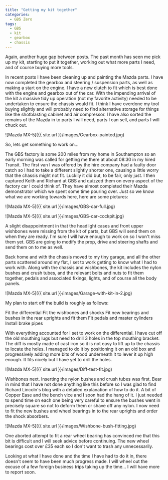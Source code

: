 ```yaml
---
title: "Getting my kit together"
categories:
  - GBS Zero
tags:
  - GBS
  - kit
  - gearbox
  - chassis
---
```


Again, another huge gap between posts. The past month has seen me pick up my kit, starting to put it together, working out what more parts I need, and of course buying more tools.

In recent posts I have been cleaning up and painting the Mazda parts. I have now completed the gearbox and steering / suspension parts, as well as making a start on the engine. I have a new clutch to fit which is best done with the engine and gearbox out of the car. With the impending arrival of the kit a massive tidy up operation (not my favorite activity) needed to be undertaken to ensure the chassis would fit. I think I have overdone my tool buying slightly and will probably need to find alternative storage for things like the shotblasting cabinet and air compressor. I have also sorted the remains of the Mazda in to parts I will need, parts I can sell, and parts I will chuck out.

![Mazda MX-5]({{ site.url }}/images/Gearbox-painted.jpg)

So, lets get something to work on...

The GBS factory is some 200 miles from my home in Southampton so an early morning was called for getting me there at about 08:30 in my hired Transit. The first van I was offered by the hire company had a faulty door catch so I had to take a different slightly shorter one, causing a little worry that the chassis might not fit. Luckily it did but, to be fair, only just. I then captured Keith and Richard at GBS and quizzed them on every aspect of the factory car I could think of. They have almost completed their Mazda demonstrator which we spent some time pouring over. Just so we know what we are working towards here, here are some pictures:

![Mazda MX-5]({{ site.url }}/images/GBS-car-full.jpg)

![Mazda MX-5]({{ site.url }}/images/GBS-car-cockpit.jpg)

A slight disappointment in that the headlight cases and front upper wishbones were missing from the kit of parts, but GBS will send them on when they are ready. I'm sure I will have enough to work on so I won't miss them yet. GBS are going to modify the prop, drive and steering shafts and send them on to me as well.

Back home and with the chassis moved to my tiny garage, and all the other parts scattered around my flat, I set to work getting to know what I had to work with. Along with the chassis and wishbones, the kit includes the nylon bushes and crush tubes, and the relevant bolts and nuts to fit them together, pedals and associated fixings, lights, and of course all the body panels.

![Mazda MX-5]({{ site.url }}/images/Garage-with-kit-in-2.jpg)

My plan to start off the build is roughly as follows:

Fit the differential
Fit the wishbones and shocks
Fit new bearings and bushes in the rear uprights and fit them
Fit pedals and master cylinders
Install brake pipes

With everything accounted for I set to work on the differential. I have cut off the old mouthing lugs but need to drill 3 holes in the top mouthing bracket. The diff is mostly made of cast iron so it is not easy to lift up to the chassis to locate the holes. I managed to do it by positioning it on an old box and progressively adding more bits of wood underneath it to lever it up high enough. It fits nicely but I have yet to drill the holes.

![Mazda MX-5]({{ site.url }}/images/Diff-test-fit.jpg)

Wishbones next. Inserting the nylon bushes and crush tubes was first. Bear in mind that I have not done anything like this before so I was glad to find Richard Lincoln's blog with a detailed explanation of how to do it. A bit of Copper Ease and the bench vice and I soon had the hang of it. I just needed to spend time on each one being very careful to ensure the bushes went in precisely square so not to deform them or shave off any nylon. I now need to fit the new bushes and wheel bearings in to the rear uprights and order the shock absorbers.

![Mazda MX-5]({{ site.url }}/images/Wishbone-bush-fitting.jpg)

One aborted attempt to fit a rear wheel bearing has convinced me that this bit is difficult and I will seek advice before continuing. The new wheel bearings cost over £35 each so I don't want to trash any unnecessarily.

Looking at what I have done and the time I have had to do it in, there doesn't seem to have been much progress made. I will wheel out the excuse of a few foreign business trips taking up the time... I will have more to report soon.

